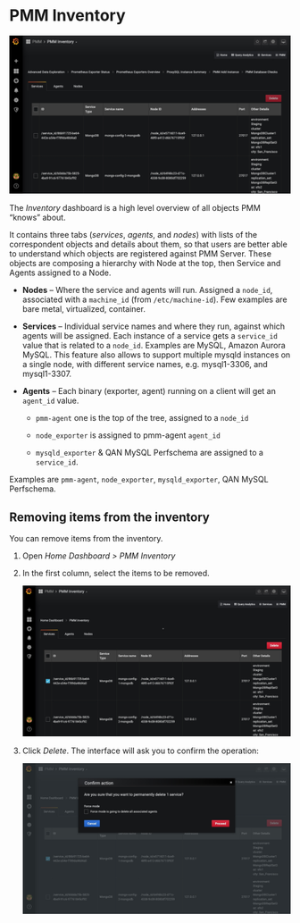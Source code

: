 # PMM Inventory

![!image](../../_images/PMM_Inventory.jpg)

The *Inventory* dashboard is a high level overview of all objects PMM “knows” about.

It contains three tabs (*services*, *agents*, and *nodes*) with lists of the correspondent objects and details about them, so that users are better able to understand which objects are registered against PMM Server. These objects are composing a hierarchy with Node at the top, then Service and Agents assigned to a Node.

* **Nodes** – Where the service and agents will run. Assigned a `node_id`, associated with a `machine_id` (from `/etc/machine-id`). Few examples are bare metal, virtualized, container.

* **Services** – Individual service names and where they run, against which agents will be assigned. Each instance of a service gets a `service_id` value that is related to a `node_id`. Examples are MySQL, Amazon Aurora MySQL. This feature also allows to support multiple mysqld instances on a single node, with different service names, e.g. mysql1-3306, and mysql1-3307.

* **Agents** – Each binary (exporter, agent) running on a client will get an `agent_id` value.

    * `pmm-agent` one is the top of the tree, assigned to a `node_id`

    * `node_exporter` is assigned to pmm-agent `agent_id`

    * `mysqld_exporter` & QAN MySQL Perfschema are assigned to a `service_id`.

Examples are `pmm-agent`, `node_exporter`, `mysqld_exporter`, QAN MySQL Perfschema.

## Removing items from the inventory

You can remove items from the inventory.

1. Open *Home Dashboard > PMM Inventory*

2. In the first column, select the items to be removed.

    ![!image](../../_images/PMM_Inventory_Item_Selection.jpg)

3. Click *Delete*. The interface will ask you to confirm the operation:

    ![!image](../../_images/PMM_Inventory_Item_Delete.jpg)
